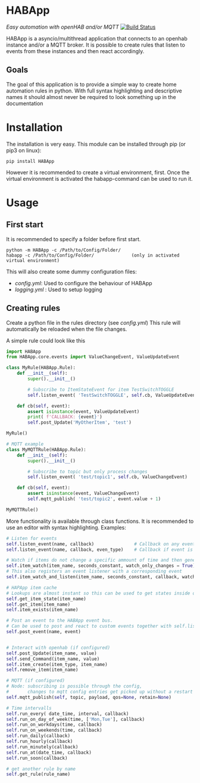 # HABApp
_Easy automation with openHAB and/or MQTT_
[![Build Status](https://travis-ci.org/spacemanspiff2007/HABApp.svg?branch=master)](https://travis-ci.org/spacemanspiff2007/HABApp)

HABApp is a asyncio/multithread application that connects to an openhab instance and/or a MQTT broker.
It is possible to create rules that listen to events from these instances and then react accordingly.

## Goals
The goal of this application is to provide a simple way to create home automation rules in python.
With full syntax highlighting and descriptive names it should almost never be required to look something up in the documentation

# Installation
The installation is very easy. This module can be installed through pip (or pip3 on linux):
```
pip install HABApp
```
However it is recommended to create a virtual environment, first.
Once the virtual environment is activated the habapp-command can be used to run it.

# Usage
## First start
It is recommended to specify a folder before first start.
```
python -m HABApp -c /Path/to/Config/Folder/
habapp -c /Path/to/Config/Folder/              (only in activated virtual environment)
```
This will also create some dummy configuration files:
- _config.yml_: Used to configure the behaviour of HABApp
- _logging.yml_ : Used to setup logging

## Creating rules
Create a python file in the rules directory (see _config.yml_)
This rule will automatically be reloaded when the file changes.

A simple rule could look like this
```python
import HABApp
from HABApp.core.events import ValueChangeEvent, ValueUpdateEvent

class MyRule(HABApp.Rule):
    def __init__(self):
        super().__init__()

        # Subscribe to ItemStateEvent for item TestSwitchTOGGLE
        self.listen_event( 'TestSwitchTOGGLE', self.cb, ValueUpdateEvent)

    def cb(self, event):
        assert isinstance(event, ValueUpdateEvent)
        print( f'CALLBACK: {event}')
        self.post_Update('MyOtherItem', 'test')

MyRule()

# MQTT example
class MyMQTTRule(HABApp.Rule):
    def __init__(self):
        super().__init__()

        # Subscribe to topic but only process changes
        self.listen_event( 'test/topic1', self.cb, ValueChangeEvent)

    def cb(self, event):
        assert isinstance(event, ValueChangeEvent)
        self.mqtt_publish( 'test/topic2', event.value + 1)

MyMQTTRule()

```

More functionality is available through class functions.
It is recommended to use an editor with syntax highlighting.
Examples:
```python
# Listen for events
self.listen_event(name, callback)               # Callback on any event
self.listen_event(name, callback, even_type)    # Callback if event is instance of event_type

# Watch if items do not change a specific ammount of time and then generate an event
self.item_watch(item_name, seconds_constant, watch_only_changes = True)
# This also registers an event listener with a corresponding event
self.item_watch_and_listen(item_name, seconds_constant, callback, watch_only_changes = True)

# HAPApp item cache
# Lookups are almost instant so this can be used to get states inside of rules
self.get_item_state(item_name)
self.get_item(item_name)
self.item_exists(item_name)

# Post an event to the HABApp event bus.
# Can be used to post and react to custom events together with self.listen_event
self.post_event(name, event)


# Interact with openhab (if configured)
self.post_Update(item_name, value)
self.send_Command(item_name, value)
self.item_create(item_type, item_name)
self.remove_item(item_name)

# MQTT (if configured)
# Node: subscribing is possible through the config,
#       changes to mqtt config entries get picked up without a restart
self.mqtt_publish(self, topic, payload, qos=None, retain=None)

# Time intervalls
self.run_every( date_time, interval, callback)
self.run_on_day_of_week(time, ['Mon,Tue'], callback)
self.run_on_workdays(time, callback)
self.run_on_weekends(time, callback)
self.run_daily(callback)
self.run_hourly(callback)
self.run_minutely(callback)
self.run_at(date_time, callback)
self.run_soon(callback)

# get another rule by name
self.get_rule(rule_name)
```